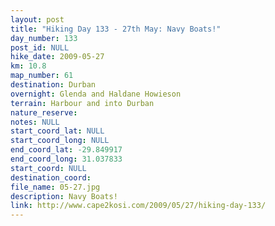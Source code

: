 ```yaml
---
layout: post
title: "Hiking Day 133 - 27th May: Navy Boats!"
day_number: 133
post_id: NULL
hike_date: 2009-05-27
km: 10.8
map_number: 61
destination: Durban
overnight: Glenda and Haldane Howieson
terrain: Harbour and into Durban
nature_reserve: 
notes: NULL
start_coord_lat: NULL
start_coord_long: NULL
end_coord_lat: -29.849917
end_coord_long: 31.037833
start_coord: NULL
destination_coord: 
file_name: 05-27.jpg
description: Navy Boats!
link: http://www.cape2kosi.com/2009/05/27/hiking-day-133/
---
```

